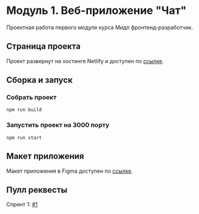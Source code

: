 # Модуль 1. Веб-приложение "Чат"
Проектная работа первого модуля курса Мидл фронтенд-разработчик. 

## Страница проекта
Проект развернут на хостинге Netlify и доступен по [ссылке](https://stalwart-pegasus-25dff3.netlify.app/).

  
## Сборка и запуск
### Собрать проект
    npm run build
### Запустить проект на 3000 порту
    npm run start

## Макет приложения
Макет приложения в Figma доступен по [ссылке](https://www.figma.com/file/eHfq7ZtG4fSTdFIG8UYS3x/Messenger?node-id=0:1).

## Пулл реквесты
Спринт 1: [#1](https://github.com/lastmarsch/middle.messenger.praktikum.yandex/pull/1)
